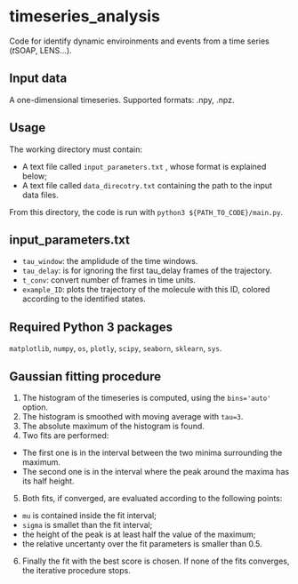 # timeseries_analysis
Code for identify dynamic enviroinments and events from a time series 
(*t*SOAP, LENS...). 

## Input data
A one-dimensional timeseries. Supported formats: .npy, .npz.

## Usage
The working directory must contain:
* A text file called `input_parameters.txt` , whose format is explained below;
* A text file called `data_direcotry.txt` containing the path to the input data files.

From this directory, the code is run with `python3 ${PATH_TO_CODE}/main.py`. 

## input_parameters.txt
* `tau_window`: the amplidude of the time windows. 
* `tau_delay`: is for ignoring the first tau_delay frames of the trajectory. 
* `t_conv`: convert number of frames in time units. 
* `example_ID`: plots the trajectory of the molecule with this ID, colored according to the identified states. 

## Required Python 3 packages
`matplotlib`, `numpy`, `os`, `plotly`, `scipy`, `seaborn`, `sklearn`, `sys`. 

## Gaussian fitting procedure
1. The histogram of the timeseries is computed, using the `bins='auto'` option. 
2. The histogram is smoothed with moving average with `tau=3`. 
3. The absolute maximum of the histogram is found. 
4. Two fits are performed:
 * The first one is in the interval between the two minima surrounding the maximum. 
 * The second one is in the interval where the peak around the maxima has its half height. 
5. Both fits, if converged, are evaluated according to the following points:
 * `mu` is contained inside the fit interval;
 * `sigma` is smallet than the fit interval;
 * the height of the peak is at least half the value of the maximum;
 * the relative uncertanty over the fit parameters is smaller than 0.5.
6. Finally the fit with the best score is chosen. If none of the fits converges, the iterative procedure stops. 